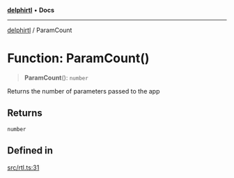 [**delphirtl**](../README.md) • **Docs**

***

[delphirtl](../globals.md) / ParamCount

# Function: ParamCount()

> **ParamCount**(): `number`

Returns the number of parameters passed to the app

## Returns

`number`

## Defined in

[src/rtl.ts:31](https://github.com/chuacw/delphirtl/blob/7cdff4fb9a05124bdd3aaafa70e9539e4f06ec46/src/rtl.ts#L31)
